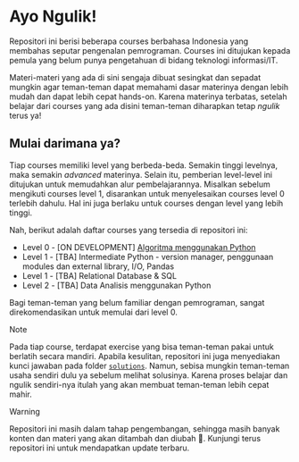 # Ayo Ngulik!

Repositori ini berisi beberapa courses berbahasa Indonesia yang membahas seputar pengenalan pemrograman. Courses ini ditujukan kepada pemula yang belum punya pengetahuan di bidang teknologi informasi/IT.

Materi-materi yang ada di sini sengaja dibuat sesingkat dan sepadat mungkin agar teman-teman dapat memahami dasar materinya dengan lebih mudah dan dapat lebih cepat hands-on. Karena materinya terbatas, setelah belajar dari courses yang ada disini teman-teman diharapkan tetap *ngulik* terus ya!

## Mulai darimana ya?

Tiap courses memiliki level yang berbeda-beda. Semakin tinggi levelnya, maka semakin *advanced* materinya. Selain itu, pemberian level-level ini ditujukan untuk memudahkan alur pembelajarannya. Misalkan sebelum mengikuti courses level 1, disarankan untuk menyelesaikan courses level 0 terlebih dahulu. Hal ini juga berlaku untuk courses dengan level yang lebih tinggi.

Nah, berikut adalah daftar courses yang tersedia di repositori ini:

- Level 0 - [ON DEVELOPMENT] [Algoritma menggunakan Python](https://github.com/rahmanda/ayongulik/tree/main/courses/level-0/algoritma-menggunakan-python)
- Level 1 - [TBA] Intermediate Python - version manager, penggunaan modules dan external library, I/O, Pandas
- Level 1 - [TBA] Relational Database & SQL
- Level 2 - [TBA] Data Analisis menggunakan Python

Bagi teman-teman yang belum familiar dengan pemrograman, sangat direkomendasikan untuk memulai dari level 0.

> [!NOTE]
> Pada tiap course, terdapat exercise yang bisa teman-teman pakai untuk berlatih secara mandiri. Apabila kesulitan, repositori ini juga menyediakan kunci jawaban pada folder [`solutions`](https://github.com/rahmanda/ayongulik/tree/main/solutions/). Namun, sebisa mungkin teman-teman usaha sendiri dulu ya sebelum melihat solusinya. Karena proses belajar dan ngulik sendiri-nya itulah yang akan membuat teman-teman lebih cepat mahir.

> [!WARNING]
> Repositori ini masih dalam tahap pengembangan, sehingga masih banyak konten dan materi yang akan ditambah dan diubah :pray:.
> Kunjungi terus repositori ini untuk mendapatkan update terbaru.